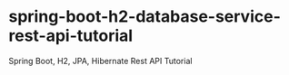 # spring-boot-h2-database-service-rest-api-tutorial
Spring Boot, H2, JPA, Hibernate Rest API Tutorial
